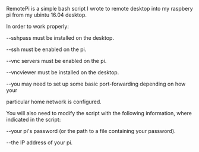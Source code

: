 RemotePi is a simple bash script I wrote to remote desktop into my raspbery
pi from my ubintu 16.04 desktop. 

In order to work properly:

--sshpass must be installed on the desktop.

--ssh must be enabled on the pi.

--vnc servers must be enabled on the pi.

--vncviewer must be installed on the desktop.

--you may need to set up some basic port-forwarding depending on how your

particular home network is configured.

You will also need to modify the script with the following information,
where indicated in the script:

--your pi's password (or the path to a file containing your password).

--the IP address of your pi.
